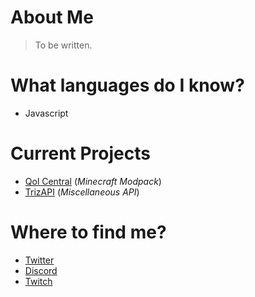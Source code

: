 # About Me
> To be written.

# What languages do I know?
- Javascript

# Current Projects
- [Qol Central]() (*Minecraft Modpack*)
- [TrizAPI]() (*Miscellaneous API*)

# Where to find me?
- [Twitter](http://twitter.triz.link)
- [Discord](http://discord.triz.link)
- [Twitch](http://twitch.triz.link)